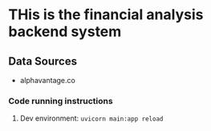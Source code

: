 # THis is the financial analysis backend system

## Data Sources
- alphavantage.co



### Code running instructions
1. Dev environment: ```uvicorn main:app reload```